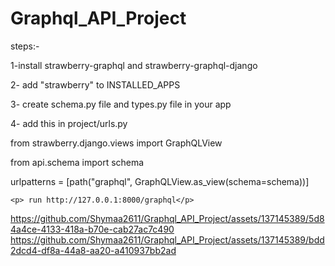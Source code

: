 # Graphql_API_Project
steps:-
<p> 1-install strawberry-graphql and strawberry-graphql-django</p>
<p> 2- add  "strawberry" to INSTALLED_APPS</p>
<p> 3- create schema.py file and types.py file in your app</p>
<p> 4- add this in project/urls.py</p>
<p>  from strawberry.django.views import GraphQLView</p>
  <p>from api.schema import schema</p>
    <p> urlpatterns = [path("graphql", GraphQLView.as_view(schema=schema))]</p> 
     
    <p> run http://127.0.0.1:8000/graphql</p>
  

https://github.com/Shymaa2611/Graphql_API_Project/assets/137145389/5d84a4ce-4133-418a-b70e-cab27ac7c490
https://github.com/Shymaa2611/Graphql_API_Project/assets/137145389/bdd2dcd4-df8a-44a8-aa20-a410937bb2ad

   


   

